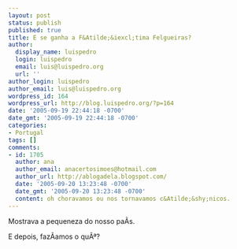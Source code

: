 ```yaml
---
layout: post
status: publish
published: true
title: E se ganha a F&Atilde;&iexcl;tima Felgueiras?
author:
  display_name: luispedro
  login: luispedro
  email: luis@luispedro.org
  url: ''
author_login: luispedro
author_email: luis@luispedro.org
wordpress_id: 164
wordpress_url: http://blog.luispedro.org/?p=164
date: '2005-09-19 22:44:18 -0700'
date_gmt: '2005-09-19 22:44:18 -0700'
categories:
- Portugal
tags: []
comments:
- id: 1705
  author: ana
  author_email: anacertosimoes@hotmail.com
  author_url: http://ablogadela.blogspot.com/
  date: '2005-09-20 13:23:48 -0700'
  date_gmt: '2005-09-20 13:23:48 -0700'
  content: oh choravamos ou nos tornavamos c&Atilde;&shy;nicos.
---
```

<p>Mostrava a pequeneza do nosso pa&Atilde;&shy;s.</p>
<p>E depois, faz&Atilde;&shy;amos o qu&Atilde;&ordf;?</p>
